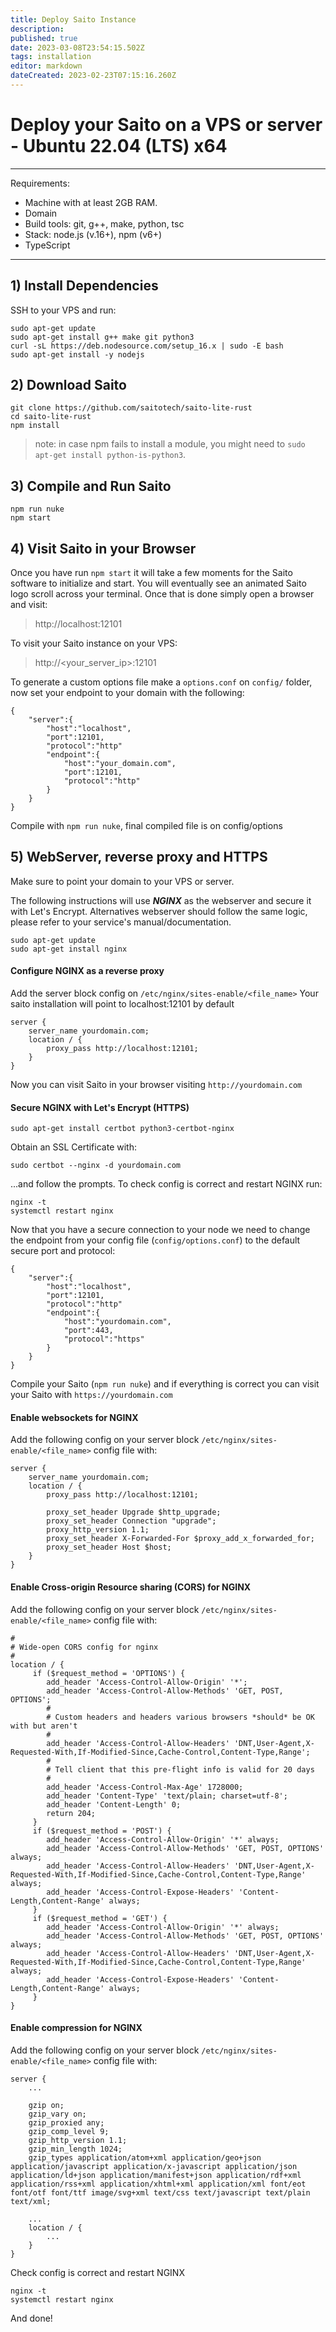 ```yaml
---
title: Deploy Saito Instance
description: 
published: true
date: 2023-03-08T23:54:15.502Z
tags: installation
editor: markdown
dateCreated: 2023-02-23T07:15:16.260Z
---
```


# Deploy your Saito on a VPS or server - Ubuntu 22.04 (LTS) x64
---
Requirements:
- Machine with at least 2GB RAM.
- Domain
- Build tools: git, g++, make, python, tsc
- Stack: node.js (v.16+), npm (v6+)
- TypeScript
---
## 1) Install Dependencies
SSH to your VPS and run:
```
sudo apt-get update
sudo apt-get install g++ make git python3
curl -sL https://deb.nodesource.com/setup_16.x | sudo -E bash
sudo apt-get install -y nodejs
```

## 2) Download Saito
```
git clone https://github.com/saitotech/saito-lite-rust
cd saito-lite-rust
npm install
```
> note: in case npm fails to install a module, you might need to `sudo apt-get install python-is-python3`.
## 3) Compile and Run Saito
```
npm run nuke
npm start
```
## 4) Visit Saito in your Browser
Once you have run ```npm start``` it will take a few moments for the Saito software to initialize and start. You will eventually see an animated Saito logo scroll across your terminal. Once that is done simply open a browser and visit:
> http://localhost:12101


To visit your Saito instance on your VPS:
>http://<your_server_ip>:12101

To generate a custom options file make a `options.conf` on `config/` folder, now set your endpoint to your domain with the following:
```
{
	"server":{
		"host":"localhost",
		"port":12101,
		"protocol":"http"
		"endpoint":{
			"host":"your_domain.com",
			"port":12101,
			"protocol":"http"
		}
	}
}
```
Compile with ```npm run nuke```, final compiled file is on config/options
## 5) WebServer, reverse proxy and HTTPS
Make sure to point your domain to your VPS or server.

The following instructions will use ***NGINX*** as the webserver and secure it with Let's Encrypt. Alternatives webserver should follow the same logic, please refer to your service's manual/documentation.

```
sudo apt-get update
sudo apt-get install nginx
```
#### Configure NGINX as a reverse proxy

Add the server block config on `/etc/nginx/sites-enable/<file_name>`
Your saito installation will point to localhost:12101 by default
```
server {
    server_name yourdomain.com;
    location / {
        proxy_pass http://localhost:12101;
    }
}
```
Now you can visit Saito in your browser visiting `http://yourdomain.com`

#### Secure NGINX with Let's Encrypt (HTTPS)
```
sudo apt-get install certbot python3-certbot-nginx
```
Obtain an SSL Certificate with:
```
sudo certbot --nginx -d yourdomain.com
```
...and follow the prompts. 
To check config is correct and restart NGINX run:
```
nginx -t
systemctl restart nginx
```

Now that you have a secure connection to your node we need to change the endpoint from your config file (`config/options.conf`) to the default secure port and protocol:
```
{
	"server":{
		"host":"localhost",
		"port":12101,
		"protocol":"http"
		"endpoint":{
			"host":"yourdomain.com",
			"port":443,
			"protocol":"https"
		}
	}
}
```
Compile your Saito (`npm run nuke`) and if everything is correct you can visit your Saito with `https://yourdomain.com`

####  Enable websockets for NGINX
Add the following config on your server block `/etc/nginx/sites-enable/<file_name>` config file with:
```
server {
    server_name yourdomain.com;
    location / {
        proxy_pass http://localhost:12101;
        
        proxy_set_header Upgrade $http_upgrade;
        proxy_set_header Connection "upgrade";
        proxy_http_version 1.1;
        proxy_set_header X-Forwarded-For $proxy_add_x_forwarded_for;
        proxy_set_header Host $host;
    }
}
```

#### Enable Cross-origin Resource sharing (CORS) for NGINX

Add the following config on your server block `/etc/nginx/sites-enable/<file_name>` config file with:
```
#
# Wide-open CORS config for nginx
#
location / {
     if ($request_method = 'OPTIONS') {
        add_header 'Access-Control-Allow-Origin' '*';
        add_header 'Access-Control-Allow-Methods' 'GET, POST, OPTIONS';
        #
        # Custom headers and headers various browsers *should* be OK with but aren't
        #
        add_header 'Access-Control-Allow-Headers' 'DNT,User-Agent,X-Requested-With,If-Modified-Since,Cache-Control,Content-Type,Range';
        #
        # Tell client that this pre-flight info is valid for 20 days
        #
        add_header 'Access-Control-Max-Age' 1728000;
        add_header 'Content-Type' 'text/plain; charset=utf-8';
        add_header 'Content-Length' 0;
        return 204;
     }
     if ($request_method = 'POST') {
        add_header 'Access-Control-Allow-Origin' '*' always;
        add_header 'Access-Control-Allow-Methods' 'GET, POST, OPTIONS' always;
        add_header 'Access-Control-Allow-Headers' 'DNT,User-Agent,X-Requested-With,If-Modified-Since,Cache-Control,Content-Type,Range' always;
        add_header 'Access-Control-Expose-Headers' 'Content-Length,Content-Range' always;
     }
     if ($request_method = 'GET') {
        add_header 'Access-Control-Allow-Origin' '*' always;
        add_header 'Access-Control-Allow-Methods' 'GET, POST, OPTIONS' always;
        add_header 'Access-Control-Allow-Headers' 'DNT,User-Agent,X-Requested-With,If-Modified-Since,Cache-Control,Content-Type,Range' always;
        add_header 'Access-Control-Expose-Headers' 'Content-Length,Content-Range' always;
     }
}
```
#### Enable compression for NGINX
Add the following config on your server block `/etc/nginx/sites-enable/<file_name>` config file with:
```
server {
    ...
    
    gzip on;
    gzip_vary on;
    gzip_proxied any;
    gzip_comp_level 9;
    gzip_http_version 1.1;
    gzip_min_length 1024;
    gzip_types application/atom+xml application/geo+json application/javascript application/x-javascript application/json application/ld+json application/manifest+json application/rdf+xml application/rss+xml application/xhtml+xml application/xml font/eot font/otf font/ttf image/svg+xml text/css text/javascript text/plain text/xml;
    
    ...
    location / {
        ...
    }
}

```

Check config is correct and restart NGINX
```
nginx -t
systemctl restart nginx
```
And done!